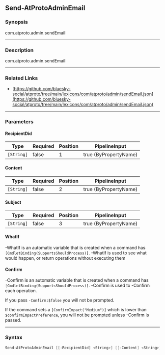Send-AtProtoAdminEmail
----------------------




### Synopsis
com.atproto.admin.sendEmail



---


### Description

com.atproto.admin.sendEmail



---


### Related Links
* [https://github.com/bluesky-social/atproto/tree/main/lexicons/com/atproto/admin/sendEmail.json](https://github.com/bluesky-social/atproto/tree/main/lexicons/com/atproto/admin/sendEmail.json)





---


### Parameters
#### **RecipientDid**




|Type      |Required|Position|PipelineInput        |
|----------|--------|--------|---------------------|
|`[String]`|false   |1       |true (ByPropertyName)|



#### **Content**




|Type      |Required|Position|PipelineInput        |
|----------|--------|--------|---------------------|
|`[String]`|false   |2       |true (ByPropertyName)|



#### **Subject**




|Type      |Required|Position|PipelineInput        |
|----------|--------|--------|---------------------|
|`[String]`|false   |3       |true (ByPropertyName)|



#### **WhatIf**
-WhatIf is an automatic variable that is created when a command has ```[CmdletBinding(SupportsShouldProcess)]```.
-WhatIf is used to see what would happen, or return operations without executing them
#### **Confirm**
-Confirm is an automatic variable that is created when a command has ```[CmdletBinding(SupportsShouldProcess)]```.
-Confirm is used to -Confirm each operation.

If you pass ```-Confirm:$false``` you will not be prompted.


If the command sets a ```[ConfirmImpact("Medium")]``` which is lower than ```$confirmImpactPreference```, you will not be prompted unless -Confirm is passed.



---


### Syntax
```PowerShell
Send-AtProtoAdminEmail [[-RecipientDid] <String>] [[-Content] <String>] [[-Subject] <String>] [-WhatIf] [-Confirm] [<CommonParameters>]
```
